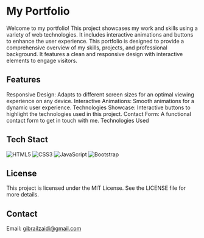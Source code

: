 # My Portfolio
Welcome to my portfolio! This project showcases my work and skills using a variety of web technologies. It includes interactive animations and buttons to enhance the user experience.
This portfolio is designed to provide a comprehensive overview of my skills, projects, and professional background. It features a clean and responsive design with interactive elements to engage visitors.

## Features
Responsive Design: Adapts to different screen sizes for an optimal viewing experience on any device.
Interactive Animations: Smooth animations for a dynamic user experience.
Technologies Showcase: Interactive buttons to highlight the technologies used in this project.
Contact Form: A functional contact form to get in touch with me.
Technologies Used

## Tech Stact
 ![HTML5](https://img.shields.io/badge/-HTML5-E34F26?style=flat-square&logo=html5&logoColor=white)
 ![CSS3](https://img.shields.io/badge/-CSS3-1572B6?style=flat-square&logo=css3&logoColor=white)
  ![JavaScript](https://img.shields.io/badge/-JavaScript-F7DF1E?style=flat-square&logo=javascript&logoColor=black)
  ![Bootstrap](https://img.shields.io/badge/-Bootstrap-563D7C?style=flat-square&logo=bootstrap&logoColor=white)


## License
This project is licensed under the MIT License. See the LICENSE file for more details.

## Contact
Email: gibrailzaidi@gmail.com

